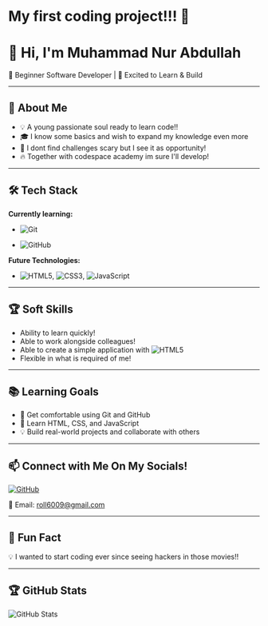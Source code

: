 # My first coding project!!! 🚀

# 👋 Hi, I'm Muhammad Nur Abdullah

🌱 Beginner Software Developer | 🚀 Excited to Learn & Build

---

## 🎯 About Me

- 💡  A young passionate soul ready to learn code!!
- 🎓 I know some basics and wish to expand my knowledge even more
- 🤖 I dont find challenges scary but I see it as opportunity!
- 🔥 Together with codespace academy im sure I'll develop!

---

## 🛠️ Tech Stack

**Currently learning:**

- ![Git](https://img.shields.io/badge/-Git-F05032?style=flat&logo=git&logoColor=white)

- ![GitHub](https://img.shields.io/badge/-GitHub-181717?style=flat-circle&logo=github)

**Future Technologies:**

- ![HTML5](https://img.shields.io/badge/-HTML5-black?style=flat-circle&logo=html5&logoColor=white), ![CSS3](https://img.shields.io/badge/-CSS3-black?style=flat-circle&logo=css3), ![JavaScript](https://img.shields.io/badge/-JavaScript-black?style=flat-circle&logo=javascript)

---

## 🏆 Soft Skills

- Ability to learn quickly!
- Able to work alongside colleagues!
- Able to create a simple application with ![HTML5](https://img.shields.io/badge/-HTML5-black?style=flat-circle&logo=html5&logoColor=white)
- Flexible in what is required of me!

---



## 📚 Learning Goals

- 🚀 Get comfortable using Git and GitHub
- 🎨 Learn HTML, CSS, and JavaScript
- 💡 Build real-world projects and collaborate with others

---

## 📫 Connect with Me On My Socials!

[![GitHub](https://img.shields.io/badge/-GitHub-181717?style=flat&logo=github&logoColor=white)](https://github.com/Lightray101)  

📧 Email: [roll6009@gmail.com](mailto:roll6009@gmail.com)

---

## 🚀 Fun Fact

💡 I wanted to start coding ever since seeing hackers in those movies!!

---

## 🏆 GitHub Stats

![GitHub Stats](https://github-readme-stats.vercel.app/api?username=Lightray101&show_icons=true&theme=radical)
